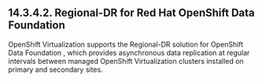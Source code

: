 ## 14.3.4.2. Regional-DR for Red Hat OpenShift Data Foundation

OpenShift Virtualization supports the Regional-DR solution for OpenShift Data Foundation , which provides asynchronous data replication at regular intervals between managed OpenShift Virtualization clusters installed on primary and secondary sites.

